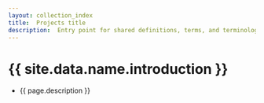 ```yaml
---
layout: collection_index
title:  Projects title
description:  Entry point for shared definitions, terms, and terminology across the company.
---
```


# {{ site.data.name.introduction }}
- {{ page.description }}
